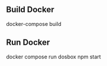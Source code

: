 Build Docker
------------
docker-compose build



Run Docker
----------
docker compose run dosbox npm start



